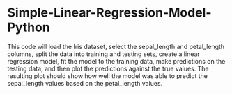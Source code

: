 # Simple-Linear-Regression-Model-Python

This code will load the Iris dataset, select the sepal_length and petal_length columns, split the data into training and testing sets, create a linear regression model, fit the model to the training data, make predictions on the testing data, and then plot the predictions against the true values. The resulting plot should show how well the model was able to predict the sepal_length values based on the petal_length values.
